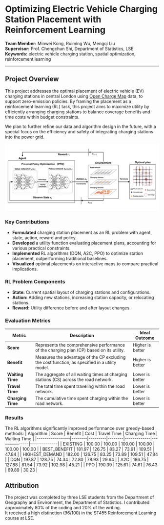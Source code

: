 # Optimizing Electric Vehicle Charging Station Placement with Reinforcement Learning

**Team Member:** Minwei Kong, Ruiming Wu, Mengqi Liu  
**Supervisor:** Prof. Chengchun Shi, Department of Statistics, LSE    
**Keywords:** electric vehicle charging station, spatial optimization, reinforcement learning 

---

## Project Overview
This project addresses the optimal placement of electric vehicle (EV) charging stations in central London using [Open Charge Map](https://map.openchargemap.io/#/search) data, to support zero-emission policies. By framing the placement as a reinforcement learning (RL) task, this project aims to maximize utility by efficiently arranging charging stations to balance coverage benefits and time costs within budget constraints.

We plan to further refine our data and algorithm design in the future, with a special focus on the efficiency and safety of integrating charging stations into the power grid. 

![Project Framework](Framework.png)

### Key Contributions
- **Formulated** charging station placement as an RL problem with agent, state, action, reward and policy.
- **Developed** a utility function evaluating placement plans, accounting for various practical constraints.
- **Implemented** RL algorithms (DQN, A2C, PPO) to optimize station placement, outperforming traditional baselines.
- **Visualized** optimal placements on interactive maps to compare practical implications.

### RL Problem Components
- **State:** Current spatial layout of charging stations and configurations.
- **Action:** Adding new stations, increasing station capacity, or relocating stations.
- **Reward:** Utility difference before and after layout changes.

### Evaluation Metrics
| Metric         | Description                                                                                      | Ideal Outcome   |
|----------------|--------------------------------------------------------------------------------------------------|-----------------|
| **Score**      | Represents the comprehensive performance of the charging plan (CP) based on its utility.          | Higher is better|
| **Benefit**    | Measures the advantage of the CP excluding the cost function, as specified in a utility model.     | Higher is better|
| **Waiting Time**| The aggregate of all waiting times at charging stations (CS) across the road network.             | Lower is better |
| **Travel Time** | The total time spent traveling within the road network.                                           | Lower is better |
| **Charging Time**| The cumulative time spent charging within the road network.                                      | Lower is better |


### Results
The RL algorithms significantly improved performance over greedy-based methods:
| Algorithm       | Score  | Benefit | Cost   | Travel Time | Charging Time | Waiting Time |
|-----------------|--------|---------|--------|-------------|---------------|--------------|
| EXISTING        | 100.00 | 100.00  | 100.00 | 100.00      | 100.00        | 100.00       |
| BEST_BENEFIT    | 181.97 | 126.75  | 83.27  | 73.91       | 109.51        | 47.84        |
| HIGHEST_DEMAND  | 182.00 | 126.75  | 83.25  | 73.89       | 109.51        | 47.84        |
| DQN             | 197.87 | 128.75  | 74.34  | 72.80       | 78.93         | 29.64        |
| A2C             | 186.75 | 127.88  | 81.54  | 73.92       | 102.98        | 45.21        |
| PPO             | 190.39 | 125.61  | 74.61  | 76.43       | 69.89         | 30.23        |


## Attribution
The project was completed by three LSE students from the Department of Geography and Environment, the Department of Statistics. I contributed approximately 80% of the coding and 20% of the writing.     
It received a high distinction (96/100) in the ST455 Reinforcement Learning course at LSE.
